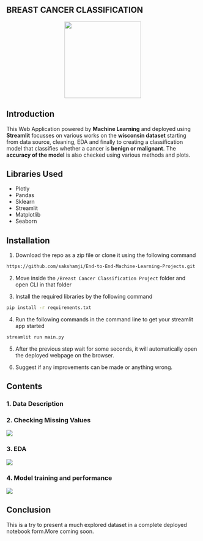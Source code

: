 ## BREAST CANCER CLASSIFICATION

<p align="center"><img src="https://github.com/sakshamji/End-to-End-Machine-Learning-Projects/blob/master/Breast%20Cancer%20Classification%20Project/static/4.PNG" height="200" width="200"></p>

## Introduction

This Web Application powered by <b>Machine Learning</b> and deployed using <b>Streamlit</b> focusses on various works on the <b>wisconsin dataset</b> starting from data source, cleaning, EDA and finally to creating a classification model that classifies whether a cancer is <b>benign or malignant</b>. The <b>accuracy of the model</b> is also checked using various methods and plots.

## Libraries Used

<ul>
  <li>Plotly</li>
  <li>Pandas</li>
  <li>Sklearn</li>
  <li>Streamlit</li>
  <li>Matplotlib</li>
  <li>Seaborn</li>
  
</ul>



## Installation


1. Download the repo as a zip file or clone it using the following command
```sh
https://github.com/sakshamji/End-to-End-Machine-Learning-Projects.git
```

2. Move inside the ` /Breast Cancer Classification Project ` folder and open CLI in that folder

3. Install the required libraries by the following command
```sh
pip install -r requirements.txt
```

4. Run the following commands in the command line to get your streamlit app started
```sh
streamlit run main.py
```

5. After the previous step wait for some seconds, it will automatically open the deployed webpage on the browser.

6. Suggest if any improvements can be made or anything wrong. 
## Contents

<h3>1. Data Description</h3>
<h3>2. Checking Missing Values</h3>
<img src="https://github.com/sakshamji/End-to-End-Machine-Learning-Projects/blob/master/Breast%20Cancer%20Classification%20Project/static/1.PNG">
<h3>3. EDA</h3>
<img src="https://github.com/sakshamji/End-to-End-Machine-Learning-Projects/blob/master/Breast%20Cancer%20Classification%20Project/static/2.PNG">
<h3>4. Model training and performance</h3>
<img src="https://github.com/sakshamji/End-to-End-Machine-Learning-Projects/blob/master/Breast%20Cancer%20Classification%20Project/static/3.PNG">

## Conclusion

This is a try to present a much explored dataset in a complete deployed notebook form.More coming soon.
